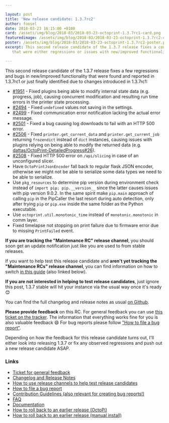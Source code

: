 ```yaml
---

layout: post
title: 'New release candidate: 1.3.7rc2'
author: foosel
date: 2018-03-23 16:15:00 +0100
card: /assets/img/blog/2018-03/2018-03-23-octoprint-1.3.7rc1-card.png
featuredimage: /assets/img/blog/2018-03/2018-03-23-octoprint-1.3.7rc2-card.png
poster: /assets/img/blog/2018-03/2018-03-23-octoprint-1.3.7rc2-poster.png
excerpt: This second release candidate of the 1.3.7 release fixes a couple of bugs reported with the first one
   that were either regressions or issues with new/improved functionality.

---
```


This second release candidate of the 1.3.7 release fixes a few
regressions and bugs in new/improved functionality that were found and reported
in 1.3.7rc1 or just finally identified due to changes introduced in 1.3.7rc1:

  * [#1951](http://github.com/foosel/OctoPrint/issues/1951) - Fixed plugins being able to modify internal state data (e.g. progress, job), causing concurrent modification and resulting run time errors in the printer state processing.
  * [#2494](https://github.com/foosel/OctoPrint/issues/2494) - Fixed `undefined` values not saving in the settings. 
  * [#2499](https://github.com/foosel/OctoPrint/issues/2499) - Fixed communication error notification lacking the actual error message.
  * [#2501](https://github.com/foosel/OctoPrint/issues/2501) - Fixed a bug causing log downloads to fail with an HTTP 500 error.
  * [#2506](https://github.com/foosel/OctoPrint/issues/2506) - Fixed `printer.get_current_data` and `printer.get_current_job` returning `frozendict` instead of `dict` instances, causing issues with plugins relying on being able to modify the returned data (e.g. [dattas/OctoPrint-DetailedProgress#26](https://github.com/dattas/OctoPrint-DetailedProgress/issues/26)).
  * [#2508](https://github.com/foosel/OctoPrint/issues/2508) - Fixed HTTP 500 error on `/api/slicing` in case of an unconfigured slicer.
  * Have `OctoPrintJsonEncoder` fall back to regular flask JSON encoder, otherwise we might not be able to serialize some data types we need to be able to serialize.
  * Use `pkg_resources` to determine pip version during environment check instead of `import pip; pip.__version__` since the latter causes issues with pip version 9.0.2. In the same spirit make `pip.main` approach of calling `pip` in the PipCaller the last resort during auto detection, only after trying `pip` or `pip.exe` inside the same folder as the Python executable.
  * Use `octoprint.util.monotonic_time` instead of `monotonic.monotonic` in comm layer.
  * Fixed timelapse not stopping on print failure due to firmware error due to missing `PrintFailed` event.

**If you are tracking the "Maintenance RC" release channel**, you should soon get an update notification just like you 
are used to from stable releases.

If you want to help test this release candidate and **aren't yet tracking the "Maintenance RCs" release channel**, you
can find information on how to switch [in this guide](https://discourse.octoprint.org/t/how-to-use-the-release-channels-to-help-test-release-candidates/402)
(also linked below).

**If you are not interested in helping to test release candidates**, just ignore this post, 1.3.7 stable will hit 
your instance via the usual way once it's ready 😊

You can find the full changelog and release notes as usual [on Github](https://github.com/foosel/OctoPrint/releases/tag/1.3.7rc2).

**Please provide feedback** on this RC. For general feedback you can use 
[this ticket on the tracker](https://github.com/foosel/OctoPrint/issues/2510).
The information that everything works fine for you is also valuable feedback 😄 For bug reports please follow
["How to file a bug report"](https://github.com/foosel/OctoPrint/blob/master/CONTRIBUTING.md#how-to-file-a-bug-report).

Depending on how the feedback for this release candidate turns out, I'll either look into releasing 1.3.7 or fix any 
observed regressions and push out a new release candidate ASAP.

### Links

  * [Ticket for general feedback](https://github.com/foosel/OctoPrint/issues/2510)
  * [Changelog and Release Notes](https://github.com/foosel/OctoPrint/releases/tag/1.3.7rc2)
  * [How to use release channels to help test release candidates](https://discourse.octoprint.org/t/how-to-use-the-release-channels-to-help-test-release-candidates/402)
  * [How to file a bug report](https://github.com/foosel/OctoPrint/blob/master/CONTRIBUTING.md#how-to-file-a-bug-report)
  * [Contribution Guidelines (also relevant for creating bug reports!)](https://github.com/foosel/OctoPrint/blob/master/CONTRIBUTING.md)
  * [FAQ](https://faq.octoprint.org)
  * [Documentation](http://docs.octoprint.org/)
  * [How to roll back to an earlier release (OctoPi)](https://discourse.octoprint.org/t/how-can-i-revert-to-an-older-version-of-the-octoprint-installation-on-my-octopi-image/205)
  * [How to roll back to an earlier release (manual install)](https://discourse.octoprint.org/t/how-can-i-roll-back-to-an-earlier-version-after-an-update/234)
